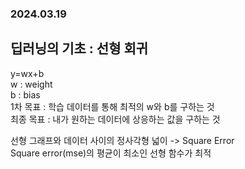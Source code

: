 ### 2024.03.19
## 딥러닝의 기초 : 선형 회귀
y=wx+b</br>
w : weight</br>
b : bias</br>
1차 목표 : 학습 데이터를 통해 최적의 w와 b를 구하는 것</br>
최종 목표 : 내가 원하는 데이터에 상응하는 값을 구하는 것</br>

선형 그래프와 데이터 사이의 정사각형 넓이 -> Square Error</br>
Square error(mse)의 평균이 최소인 선형 함수가 최적</br>
